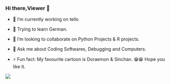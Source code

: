 ### Hi there,Viewer 👋

- 🔭 I’m currently working on tello
- 🌱 Trying to learn German.
- 👯 I’m looking to collaborate on Python Projects & R projects.
- 💬 Ask me about Coding Softwares, Debugging and Computers.

- ⚡ Fun fact: My favourite cartoon is Doraemon & Sinchan. 😁😁 Hope you like it.

<img src = "https://github-readme-stats.vercel.app/api?username=mr-shrayan&&show_icons=true&title_color=ffffff&icon_color=bb2acf&text_color=daf7dc&bg_color=0D0E12">
